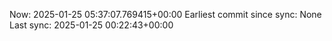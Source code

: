 Now: 2025-01-25 05:37:07.769415+00:00 Earliest commit since sync: None Last sync: 2025-01-25 00:22:43+00:00
